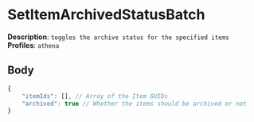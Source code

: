 # SetItemArchivedStatusBatch

**Description**: `toggles the archive status for the specified items` \
**Profiles**: `athena`

## Body

```js
{
    "itemIds": [], // Array of the Item GUIDs
    "archived": true // Whether the items should be archived or not
}
```
